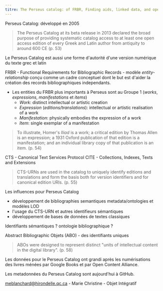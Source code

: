 ```yaml
---
titre: The Perseus catalog: of FRBR, Finding aids, linked data, and open greek and latin - Comptr rendu 
---
```


Perseus Catalog: développé en 2005

> The Perseus Catalog at its beta release in 2013 declared the broad purpose of providing systematic catalog access to at least one open access edition of every Greek and Latin author from antiquity to around 600 CE (p. 53)

Le Perseus Catalog est aussi une forme d'autorité d'une version numérique du texte grec et latin 

FRBR - Functional Requirements for Bibliographic Records - modèle *entity-relationship* conçu comme un cadre conceptuel dont le but est d'aider la création des records bibliographiques independants. 
- Les entities du FRBR plus importants à Perseus sont au Groupe 1 (*works*, *expressions*, *manifestations* et *items*)    
    - *Work*: distinct intellectual or artistic creation
    - *Expression* (*editions/translations*): intellectual or artistic realisation of a work 
    - *Manifestation*: physically embodies the expression of a work
    - *Item*: single exemplar of a manifestation 
> To illustrate, Homer's *Iliad* is a work; a critical edition by Thomas Allen is an expression; a 1931 Oxford publication of that edition is a manifestation; and an individual library copy of that publication is an item. (p. 54)

CTS - Canonical Text Services Protocol
CITE - Collections, Indexes, Texts and Extensions

> CTS-URNs are used in the catalog to uniquely identify editions and translations and form the basis both for version identifiers and for canonical edition URIs. (p. 55)

Les influences pour Perseus Catalog
- développement de bibliographies semantiques metadata/ontologies et modèles LOD
- l'usage du CTS-URN et autres identifieurs sémantiques
- développement de bases de données de textes classiques

Identifiants sémantiques ?
ontologie bibliographique ?

Abstract Bibliographic Objets (ABO) - des identifiants uniques
> ABOs were designed to represent distinct "units of intellectual content in the digital library". (p. 58)

Les données pour le Perseus Catalog ont grandi après les numérisations des livres ménées par Google Books et par Open Content Alliance. 

Les metadonnées du Perseus Catalog sont aujourd'hui à GitHub. 


meblanchard@hirondelle.qc.ca - Marie Christine - Objet Intégratif 